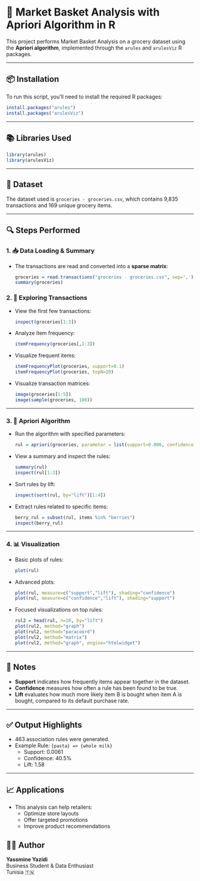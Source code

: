 # 🛒 Market Basket Analysis with Apriori Algorithm in R

This project performs Market Basket Analysis on a grocery dataset using the **Apriori algorithm**, implemented through the `arules` and `arulesViz` R packages.

---

## 📦 Installation

To run this script, you'll need to install the required R packages:

```r
install.packages("arules") 
install.packages("arulesViz")
```

---

## 📚 Libraries Used

```r
library(arules)
library(arulesViz)
```

---

## 📂 Dataset

The dataset used is `groceries - groceries.csv`, which contains 9,835 transactions and 169 unique grocery items.

---

## 🔍 Steps Performed

### 1. 📥 Data Loading & Summary

- The transactions are read and converted into a **sparse matrix**:
  ```r
  groceries = read.transactions("groceries - groceries.csv", sep=',')
  summary(groceries)
  ```

### 2. 🔎 Exploring Transactions

- View the first few transactions:
  ```r
  inspect(groceries[1:3])
  ```

- Analyze item frequency:
  ```r
  itemFrequency(groceries[,1:3])
  ```

- Visualize frequent items:
  ```r
  itemFrequencyPlot(groceries, support=0.1)
  itemFrequencyPlot(groceries, topN=20)
  ```

- Visualize transaction matrices:
  ```r
  image(groceries[1:5])
  image(sample(groceries, 100))
  ```

---

### 3. 🤖 Apriori Algorithm

- Run the algorithm with specified parameters:
  ```r
  rul = apriori(groceries, parameter = list(support=0.006, confidence=0.25, minlen=2))
  ```

- View a summary and inspect the rules:
  ```r
  summary(rul)
  inspect(rul[1:3])
  ```

- Sort rules by lift:
  ```r
  inspect(sort(rul, by="lift")[1:4])
  ```

- Extract rules related to specific items:
  ```r
  berry_rul = subset(rul, items %in% "berries")
  inspect(berry_rul)
  ```

---

### 4. 📊 Visualization

- Basic plots of rules:
  ```r
  plot(rul)
  ```

- Advanced plots:
  ```r
  plot(rul, measure=c("support","lift"), shading="confidence")
  plot(rul, measure=c("confidence","lift"), shading="support")
  ```

- Focused visualizations on top rules:
  ```r
  rul2 = head(rul, n=10, by="lift")
  plot(rul2, method="graph")
  plot(rul2, method="paracoord")
  plot(rul2, method="matrix")
  plot(rul2, method="graph", engine="htmlwidget")
  ```

---

## 📝 Notes

- **Support** indicates how frequently items appear together in the dataset.
- **Confidence** measures how often a rule has been found to be true.
- **Lift** evaluates how much more likely item B is bought when item A is bought, compared to its default purchase rate.

---

## ✅ Output Highlights

- 463 association rules were generated.
- Example Rule: `{pasta} => {whole milk}`  
  - Support: 0.0061  
  - Confidence: 40.5%  
  - Lift: 1.58

---

## 📈 Applications

- This analysis can help retailers:
  - Optimize store layouts
  - Offer targeted promotions
  - Improve product recommendations

## 👩‍💻 Author

**Yassmine Yazidi**  
Business Student & Data Enthusiast  
Tunisia 🇹🇳
